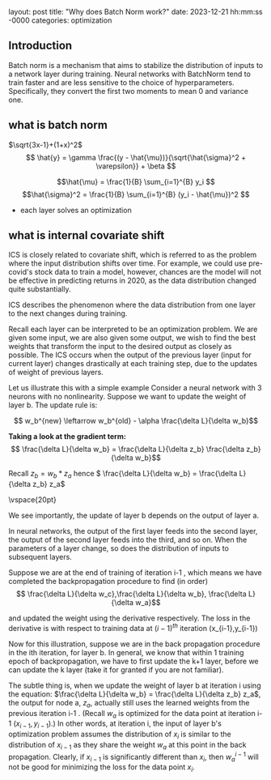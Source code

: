layout: post
title: "Why does Batch Norm work?"
date: 2023-12-21 hh:mm:ss -0000
categories: optimization

## Introduction
Batch norm is a mechanism that aims to stabilize the distribution of inputs to a network layer during training. Neural networks with BatchNorm tend to train faster and are less sensitive to the choice of hyperparameters. Specifically, they convert the first two moments to mean 0 and variance one.


## what is batch norm
$\sqrt{3x-1}+(1+x)^2$
$$ \hat{y} = \gamma \frac{(y - \hat{\mu})}{\sqrt{\hat{\sigma}^2 + \varepsilon}} + \beta $$

$$\hat{\mu} = \frac{1}{B} \sum_{i=1}^{B} y_i $$
$$\hat{\sigma}^2 = \frac{1}{B} \sum_{i=1}^{B} (y_i - \hat{\mu})^2 $$

- each layer solves an optimization

## what is internal covariate shift
ICS is closely related to covariate shift, which is referred to as the problem where the input distribution shifts over time. For example, we could use pre-covid's stock data to train a model, however, chances are the model will not be effective in predicting returns in 2020, as the data distribution changed quite substantially.

ICS describes the phenomenon where the data distribution from one layer to the next changes during training.

Recall each layer can be interpreted to be an optimization problem. We are given some input, we are also given some output, we wish to find the best weights that transform the input to the desired output as closely as possible. The ICS occurs when the output of the previous layer (input for current layer) changes drastically at each training step, due to the updates of weight of previous layers.

Let us illustrate this with a simple example
Consider a neural network with 3 neurons with no nonlinearity. Suppose we want to update the weight of layer b. The update rule is:

$$ w_b^{new} \leftarrow w_b^{old} - \alpha \frac{\delta L}{\delta w_b}$$

**Taking a look at the gradient term:**
$$ \frac{\delta L}{\delta w_b} = \frac{\delta L}{\delta z_b} \frac{\delta z_b}{\delta w_b}$$

Recall
$z_b = w_b*z_a$
hence 
$ \frac{\delta L}{\delta w_b} = \frac{\delta L}{\delta z_b} z_a$


\vspace{20pt}

We see importantly, the update of layer b depends on the output of layer a. 

In neural networks, the output of the first layer feeds into the second layer, the output of the second layer feeds into the third, and so on. When the parameters of a layer change, so does the distribution of inputs to subsequent layers.

Suppose we are at the end of training of iteration i-1 , which means we have completed the backpropagation procedure to find (in order)
$$ \frac{\delta L}{\delta w_c},\frac{\delta L}{\delta w_b}, \frac{\delta L}{\delta w_a}$$

and updated the weight using the derivative respectively. The loss in the derivative is with respect to training data at ${(i-1)}^{th}$ iteration (x_{i-1},y_{i-1})

Now for this illustration, suppose we are in the back propagation procedure in the ith iteration, for layer b.
In general, we know that within 1 training epoch of backpropagation, we have to first update the k+1 layer, before we can update the k layer (take it for granted if you are not familiar). 

The subtle thing is, when we update the weight of layer b at iteration i using the equation: $\frac{\delta L}{\delta w_b} = \frac{\delta L}{\delta z_b} z_a$, the output for node a, $z_a$, actually still uses the learned weights from the previous iteration i-1 . (Recall $w_a$ is optimized for the data point at iteration i-1 $(x_{i-1},y_{i-1})$.) In other words, at iteration i, the input of layer b's optimization problem assumes the distribution of $x_i$ is similar to the distribution of $x_{i-1}$ as they share the weight $w_a$ at this point in the back propagation. Clearly, if $x_{i-1}$ is significantly different than $x_i$, then $w_a^{i-1}$ will not be good for minimizing the loss for the data point $x_i$.
